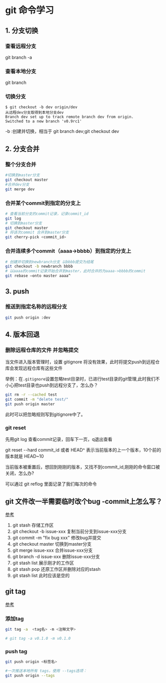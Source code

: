 # git 命令学习
## 1. 分支切换

### 查看远程分支

git branch -a

### 查看本地分支

git branch

### 切换分支

```
$ git checkout -b dev origin/dev   
从远程dev分支取得到本地分支dev
Branch dev set up to track remote branch dev from origin.
Switched to a new branch 'v0.9rc1'
```

-b :创建并切换，相当于 git branch dev;git checkout dev

## 2. 分支合并

### 整个分支合并

```bash
#切换到master分支
git checkout master
#合并dev分支
git merge dev
```

### 合并某个commit到指定的分支上
```bash
# 查看当前分支的commit记录，记录commit_id
git log
# 切换到master分支
git checkout master
# 将该次commit 合并到master分支
git cherry-pick <commit_id>
```

### 合并连续多个commit（aaaa->bbbb）到指定的分支上

```bash
# 创建并切换到newbranch分支 以bbbb提交为结尾
git checkout -b newbranch bbbb
# 以aaaa的commit记录开始合并到master，此时合并的为aaaa->bbbb的commit
git rebase —onto master aaaa^
```

## 3. push
### 推送到指定名称的远程分支
```bash
git push origin :dev
```

## 4. 版本回退

### 删除远程仓库的文件 并忽略提交

当文件进入版本管理时，设置 gitignore 将没有效果，此时将提交push到远程仓库会发现远程仓库有这些文件

举例：在`.gitignore`设置忽略test目录时，已进行test目录的git管理,此时我们不小心把test目录也push到远程分支了，怎么办？

```bash
git rm -r --cached test
git commit -m "delete test/"
git push origin master
```

此时可以把忽略规则写到gitignore中了。

### git reset 
先用git log 查看commit记录，回车下一页，q退出查看

git reset --hard commit_id 或者 HEAD^ 表示当前版本的上一个版本，10个前的版本就是 HEAD~10

当前版本被重置后，想回到刚刚的版本，又找不到commit_id,刚刚的命令窗口被关闭，怎么办?

可以通过 git reflog 里面记录了我们每次的命令 

## git 文件改一半需要临时改个bug -commit上怎么写？

[参考](https://www.cnblogs.com/wufangfang/p/6085617.html)

1. git stash  存储工作区
2. git checkout -b issue-xxx 复制当前分支到issue-xxx分支
3. git commit -m "fix bug xxx"  修改bug并提交
4. git checkout master 切换到master分支
5. git merge issue-xxx 合并issue-xxx分支
6. git branch -d issue-xxx 删除issue-xxx分支
7. git stash list 展示刚才的工作区
8. git stash pop 还原工作区并删除对应的stash
9. git stash list 此时应该是空的

## git tag
[参考](https://www.jianshu.com/p/9e64bdf1e8f9)
### 添加tag
```bash
git tag -a  <tag名> -m <注释文字>

# git tag -a v0.1.0 -m v0.1.0
```

### push tag
```bash
git push origin <标签名>

#一次推送本地所有 tags，使用 --tags选项：
git push origin --tags
```